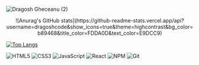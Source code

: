 ![Dragosh Gheceanu (2)](https://user-images.githubusercontent.com/88434441/135141263-9902b0be-9ced-417c-ae26-c7aaad9907c2.png)

<center> ![Anurag's GitHub stats](https://github-readme-stats.vercel.app/api?username=dragoshcode&show_icons=true&theme=highcontrast&bg_color=b89468&title_color=FDDA0D&text_color=E9DCC9) </center>

[![Top Langs](https://github-readme-stats.vercel.app/api/top-langs/?username=dragoshcode&layout=compact&theme=highcontrast&bg_color=b89468&title_color=FDDA0D&text_color=E9DCC9)](https://github.com/anuraghazra/github-readme-stats)

![HTML5](https://img.shields.io/badge/html5-%23E34F26.svg?style=for-the-badge&logo=html5&logoColor=white)
![CSS3](https://img.shields.io/badge/css3-%231572B6.svg?style=for-the-badge&logo=css3&logoColor=white)
![JavaScript](https://img.shields.io/badge/javascript-%23323330.svg?style=for-the-badge&logo=javascript&logoColor=%23F7DF1E)
![React](https://img.shields.io/badge/react-%2320232a.svg?style=for-the-badge&logo=react&logoColor=%2361DAFB)
![NPM](https://img.shields.io/badge/NPM-%23000000.svg?style=for-the-badge&logo=npm&logoColor=white)
![Git](https://img.shields.io/badge/git-%23F05033.svg?style=for-the-badge&logo=git&logoColor=white)



